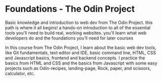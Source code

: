 # Foundations - The Odin Project
Basic knowledge and introduction to web dev from The Odin Project.
this path is where it all begins! a hands-on introduction to all of the essential tools you'll need to build real, working websites. you'll learn what web developers do and the foundations you'll need for later courses

In this course from The Odin Project, I learn about the basic web dev tools, like Git fundamentals, text editor and IDE, basic command line, HTML, CSS and Javascript basics, frontend and backend concepts. I practice the basics from HTML and CSS  and the basics from Javascript with some easy projects such as Odin-recipes, landing-page, Rock, paper, and scissors, calculator, etc.
